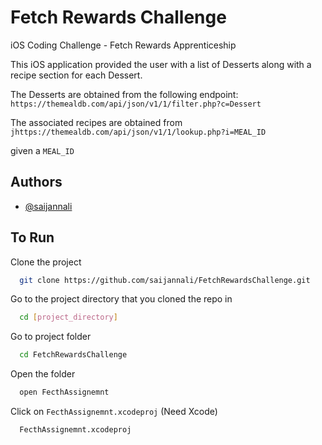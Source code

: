 
# Fetch Rewards Challenge

iOS Coding Challenge - Fetch Rewards Apprenticeship

This iOS application provided the user with a list of Desserts along with a recipe section for each Dessert.

The Desserts are obtained from the following endpoint: ```https://themealdb.com/api/json/v1/1/filter.php?c=Dessert ```

The associated recipes are obtained from 
```jhttps://themealdb.com/api/json/v1/1/lookup.php?i=MEAL_ID ```

given a ```MEAL_ID```





## Authors

- [@saijannali](https://www.github.com/saijannali)


## To Run

Clone the project

```bash
  git clone https://github.com/saijannali/FetchRewardsChallenge.git
```

Go to the project directory that you cloned the repo in

```bash
  cd [project_directory]
```

Go to project folder

```bash
  cd FetchRewardsChallenge
```
Open the folder

```bash
  open FecthAssignemnt
```

Click on ```FecthAssignemnt.xcodeproj``` (Need Xcode)

```bash
  FecthAssignemnt.xcodeproj
```



